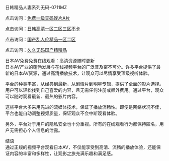 日韩精品人妻系列无码-0711MZ

点击访问：<a href="https://heiliaowzu4ur.pages.dev">免费一级无码婬片A片</a>

点击访问：<a href="https://heiliaozj3tjd.pages.dev">日韩高清一区二区三区不卡</a>

点击访问：<a href="https://heiliaowt0d7p.pages.dev">国产乱人伦精品一区二区</a>

点击访问：<a href="https://heiliaoxwd5i8.pages.dev">久久无码国产精精品</a>

日本AV免费免费在线观看：高清资源随时更新  
日本AV产业的蓬勃发展与在线视频平台的广泛普及密不可分。许多平台提供了最新的日本AV资源，通过高清播放技术，让观众可以尽情享受顶级视听体验。

平台的种类丰富，从经典到最新，从剧情片到明星专辑，提供了全面的影片选择。用户可以轻松找到自己喜爱的内容，且无需任何注册或额外费用。通过平台，观众可以随时观看最新、最热的影片内容。

这些平台大多采用先进的流媒体技术，保证了播放流畅性。即便是网络状况不佳，平台也能自动调整视频质量，保证观众不会中断观看体验。

另外，平台对于用户的隐私安全也十分重视。所有的在线观看行为都保持匿名，用户无需担心个人信息的泄露。

结语  
通过正规的视频平台观看日本AV，不仅能享受到高清、流畅的播放体验，还能保证内容的丰富和多样性，让观影之旅充满乐趣和满足感。

<span style="display:none;">[Canonical link](https://github.com/nff4046866/xyzav04 )</span>
